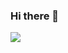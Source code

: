 ### Hi there 👋
<picture>
<source 
  srcset="https://github-readme-stats.vercel.app/api?username=StormBack-dev&show_icons=true&theme=onedark"
  media="(prefers-color-scheme: onedark)"
/>
<img src="https://github-readme-stats.vercel.app/api?username=StormBack-dev&show_icons=true" />
</picture>

<!--
**StormBack-dev/StormBack-dev** is a ✨ _special_ ✨ repository because its `README.md` (this file) appears on your GitHub profile.

Here are some ideas to get you started:

- 🔭 I’m currently working on ...
- 🌱 I’m currently learning ...
- 👯 I’m looking to collaborate on ...
- 🤔 I’m looking for help with ...
- 💬 Ask me about ...
- 📫 How to reach me: ...
- 😄 Pronouns: ...
- ⚡ Fun fact: ...


-->
